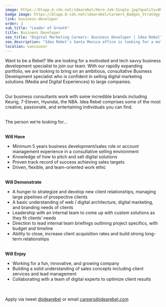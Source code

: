```yaml
---
image: https://blupp.b-cdn.net/idearebel/Hero-Job-Single.jpg?quality=80&width=800
badge image: https://blupp.b-cdn.net/idearebel/Careers_Badges_Strategy-Squad.png?quality=80&width=800
link: business-developer
order: 3
sub_title: "Leader of Growth"
title: Business Developer
seo_title: "Digital Marketing Careers: Business Developer | Idea Rebel"
seo_description: "Idea Rebel's Santa Monica office is looking for a motivated and tech savvy Business Development Specialist to sell custom digital marketing solutions."
location: vancouver
---
```

Want to be a Rebel? We are looking for a motivated and tech savvy business development specialist to join our team. With our rapidly expanding portfolio, we are looking to bring on an ambitious, consultative Business Development specialist who is confident in selling digital marketing solutions (Media and Digital Experiences) to large companies.

\
Our business consultants work with some incredible brands including Keurig, 7-Eleven, Hyundai, the NBA.  Idea Rebel comprises some of the most creative, passionate, and entertaining individuals you can find.

\
The person we’re looking for…

\
**Will Have**

- Minimum 5 years business development/sales role or account management experience in a consultative selling environment
- Knowledge of how to pitch and sell digital solutions
- Proven track record of success achieving sales targets
- Driven, flexible, and team-oriented work ethic

\
**Will Demonstrate**

- A hunger to strategize and develop new client relationships, managing large pipelines of prospective clients
- A basic understanding of web / digital architecture, digital marketing, and branding needs of clients
- Leadership with an internal team to come up with custom solutions as they fit clients’ needs
- Direction to lead internal team briefings outlining project specifics, with budget and timeline
- Ability to close, increase client acquisition rates and build strong long-term relationships

\
**Will Enjoy**

- Working for a fun, innovative, and growing company
- Building a solid understanding of sales concepts including client services and lead management
- Collaborating with a team of digital experts to optimize client results

\
\
Apply via tweet [@idearebel](https://x.com/idearebel) or email [careers@idearebel.com](mailto:careers@idearebel.com)
